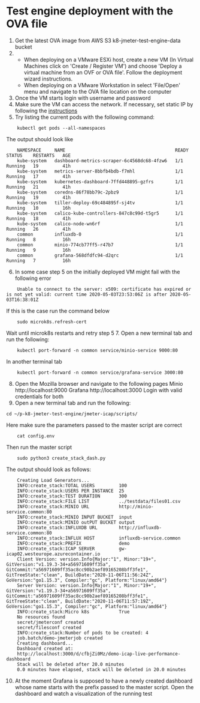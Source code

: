 # Test engine deployment with the OVA file
1. Get the latest OVA image from AWS S3 k8-jmeter-test-engine-data bucket
2. 
    - When deploying on a VMware ESXi host, create a new VM (In Virtual Machines click on 'Create / Register VM') and choose 'Deploy a virtual machine from an OVF or OVA file'. Follow the deployment wizard instructions.
    - When deploying on a VMware Workstation in select 'File/Open' menu and navigate to the OVA file location on the computer
3. Once the VM starts login with username and password
4. Make sure the VM can access the network. If necessary, set static IP by following the [instructions](https://www.howtoforge.com/linux-basics-set-a-static-ip-on-ubuntu)
5. Try listing the current pods with the following command:
```
    kubectl get pods --all-namespaces
```
The output should look like
```
    NAMESPACE     NAME                                         READY   STATUS    RESTARTS   AGE
    kube-system   dashboard-metrics-scraper-6c4568dc68-4fzw6   1/1     Running   19         41h
    kube-system   metrics-server-8bbfb4bdb-f7mhl               1/1     Running   17         41h
    kube-system   kubernetes-dashboard-7ffd448895-gzfrs        1/1     Running   21         41h
    kube-system   coredns-86f78bb79c-2pbz9                     1/1     Running   19         41h
    kube-system   tiller-deploy-69c484895f-sj4tv               1/1     Running   10         16h
    kube-system   calico-kube-controllers-847c8c99d-t5gr5      1/1     Running   18         41h
    kube-system   calico-node-wn6rf                            1/1     Running   26         41h
    common        influxdb-0                                   1/1     Running   8          16h
    common        minio-774cb77ff5-r47b7                       1/1     Running   9          16h
    common        grafana-568dfdfc94-d2qrc                     1/1     Running   7          16h
```
6. In some case step 5 on the initially deployed VM might fail with the following error
```
    Unable to connect to the server: x509: certificate has expired or is not yet valid: current time 2020-05-03T23:53:06Z is after 2020-05-03T16:38:01Z
```
If this is the case run the command below
```
    sudo microk8s.refresh-cert
```
Wait until microk8s restarts and retry step 5
7. Open a new terminal tab and run the following:
```
    kubectl port-forward -n common service/minio-service 9000:80
```
In another terminal tab
```
    kubectl port-forward -n common service/grafana-service 3000:80
```
8. Open the Mozilla browser and navigate to the following pages 
Minio http://localhost:9000
Grafana http://localhost:3000
Login with valid credentials for both 
9. Open a new terminal tab and run the following:
```
cd ~/p-k8-jmeter-test-engine/jmeter-icap/scripts/
```
Here make sure the parameters passed to the master script are correct
```
    cat config.env
```
Then run the master script
```
    sudo python3 create_stack_dash.py 
```
The output should look as follows:
```
    Creating Load Generators...
    INFO:create_stack:TOTAL USERS         100
    INFO:create_stack:USERS PER INSTANCE  25
    INFO:create_stack:TEST DURATION       300
    INFO:create_stack:FILE LIST           ../testdata/files01.csv
    INFO:create_stack:MINIO URL           http://minio-service.common:80
    INFO:create_stack:MINIO INPUT BUCKET  input
    INFO:create_stack:MINIO outPUT BUCKET output
    INFO:create_stack:INFLUXDB URL        http://influxdb-service.common:80
    INFO:create_stack:INFLUX HOST         influxdb-service.common
    INFO:create_stack:PREFIX              demo
    INFO:create_stack:ICAP SERVER         gw-icap02.westeurope.azurecontainer.io
    Client Version: version.Info{Major:"1", Minor:"19+", GitVersion:"v1.19.3-34+a56971609ff35a", GitCommit:"a56971609ff35ac8cc90b2aef89165208bff3fe1", GitTreeState:"clean", BuildDate:"2020-11-06T11:56:24Z", GoVersion:"go1.15.3", Compiler:"gc", Platform:"linux/amd64"}
    Server Version: version.Info{Major:"1", Minor:"19+", GitVersion:"v1.19.3-34+a56971609ff35a", GitCommit:"a56971609ff35ac8cc90b2aef89165208bff3fe1", GitTreeState:"clean", BuildDate:"2020-11-06T11:57:19Z", GoVersion:"go1.15.3", Compiler:"gc", Platform:"linux/amd64"}
    INFO:create_stack:Micro k8s           True
    No resources found
    secret/jmeterconf created
    secret/filesconf created
    INFO:create_stack:Number of pods to be created: 4
    job.batch/demo-jmeterjob created
    Creating dashboard...
    Dashboard created at: 
    http://localhost:3000/d/cfbjZi0Mz/demo-icap-live-performance-dashboard
    Stack will be deleted after 20.0 minutes
    0.0 minutes have elapsed, stack will be deleted in 20.0 minutes
```
10. At the moment Grafana is supposed to have a newly created dashboard whose name starts with the prefix passed to the master script. Open the dashboard and watch a visualization of the running test 
